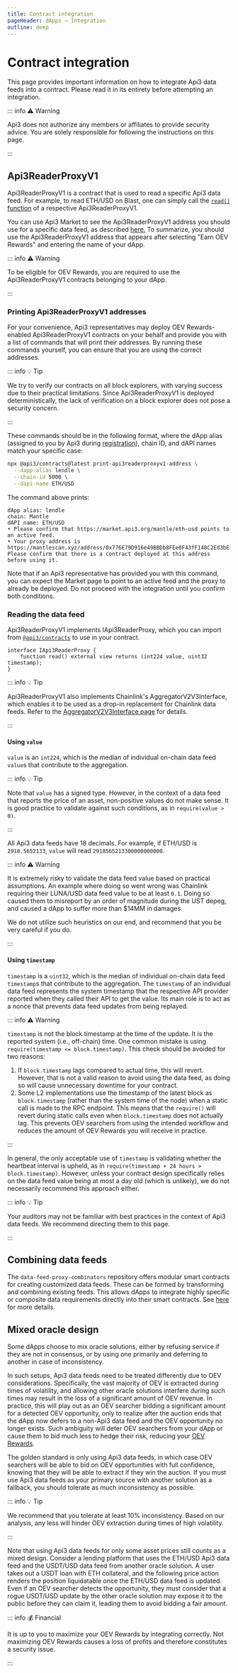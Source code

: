 ```yaml
---
title: Contract integration
pageHeader: dApps → Integration
outline: deep
---
```


<PageHeader/>

# Contract integration

This page provides important information on how to integrate Api3 data feeds into a contract.
Please read it in its entirety before attempting an integration.

::: info ⚠️ Warning

Api3 does not authorize any members or affiliates to provide security advice.
You are solely responsible for following the instructions on this page.

:::

## Api3ReaderProxyV1

Api3ReaderProxyV1 is a contract that is used to read a specific Api3 data feed.
For example, to read ETH/USD on Blast, one can simply call the [`read()` function](https://blastscan.io/address/0x5b0cf2b36a65a6BB085D501B971e4c102B9Cd473#readProxyContract#F17) of a respective Api3ReaderProxyV1.

You can use Api3 Market to see the Api3ReaderProxyV1 address you should use for a specific data feed, as described [here.](/dapps/integration/index.md#integration-information)
To summarize, you should use the Api3ReaderProxyV1 address that appears after selecting "Earn OEV Rewards" and entering the name of your dApp.

::: info ⚠️ Warning

To be eligible for OEV Rewards, you are required to use the Api3ReaderProxyV1 contracts belonging to your dApp.

:::

### Printing Api3ReaderProxyV1 addresses

For your convenience, Api3 representatives may deploy OEV Rewards-enabled Api3ReaderProxyV1 contracts on your behalf and provide you with a list of commands that will print their addresses.
By running these commands yourself, you can ensure that you are using the correct addresses.

::: info 💡 Tip

We try to verify our contracts on all block explorers, with varying success due to their practical limitations.
Since Api3ReaderProxyV1 is deployed deterministically, the lack of verification on a block explorer does not pose a security concern.

:::

These commands should be in the following format, where the dApp alias (assigned to you by Api3 during [registration](/dapps/oev-rewards/index.md#how-to-get-onboard)), chain ID, and dAPI names match your specific case:

```sh
npx @api3/contracts@latest print-api3readerproxyv1-address \
  --dapp-alias lendle \
  --chain-id 5000 \
  --dapi-name ETH/USD
```

The command above prints:

```
dApp alias: lendle
chain: Mantle
dAPI name: ETH/USD
• Please confirm that https://market.api3.org/mantle/eth-usd points to an active feed.
• Your proxy address is https://mantlescan.xyz/address/0x776E79D916e49BBDb8FEe0F43fF148C2Ed3bE125
Please confirm that there is a contract deployed at this address before using it.
```

Note that if an Api3 representative has provided you with this command, you can expect the Market page to point to an active feed and the proxy to already be deployed.
Do not proceed with the integration until you confirm both conditions.

### Reading the data feed

Api3ReaderProxyV1 implements IApi3ReaderProxy, which you can import from [`@api3/contracts`](/dapps/integration/api3-contracts.md) to use in your contract.

```solidity
interface IApi3ReaderProxy {
    function read() external view returns (int224 value, uint32 timestamp);
}
```

::: info 💡 Tip

Api3ReaderProxyV1 also implements Chainlink's AggregatorV2V3Interface, which enables it to be used as a drop-in replacement for Chainlink data feeds.
Refer to the [AggregatorV2V3Interface page](/dapps/integration/aggregatorv2v3interface.md) for details.

:::

#### Using `value`

`value` is an `int224`, which is the median of individual on-chain data feed `value`s that contribute to the aggregation.

::: info 💡 Tip

Note that `value` has a signed type.
However, in the context of a data feed that reports the price of an asset, non-positive values do not make sense.
It is good practice to validate against such conditions, as in `require(value > 0)`.

:::

All Api3 data feeds have 18 decimals.
For example, if ETH/USD is `2918.5652133`, `value` will read `2918565213300000000000`.

::: info ⚠️ Warning

It is extremely risky to validate the data feed value based on practical assumptions.
An example where doing so went wrong was Chainlink requiring their LUNA/USD data feed value to be at least `0.1`.
Doing so caused them to misreport by an order of magnitude during the UST depeg, and caused a dApp to suffer more than $14MM in damages.

We do not utilize such heuristics on our end, and recommend that you be very careful if you do.

:::

#### Using `timestamp`

`timestamp` is a `uint32`, which is the median of individual on-chain data feed `timestamp`s that contribute to the aggregation.
The `timestamp` of an individual data feed represents the system timestamp that the respective API provider reported when they called their API to get the value.
Its main role is to act as a nonce that prevents data feed updates from being replayed.

::: info ⚠️ Warning

`timestamp` is not the block timestamp at the time of the update.
It is the reported system (i.e., off-chain) time.
One common mistake is using `require(timestamp <= block.timestamp)`.
This check should be avoided for two reasons:

1. If `block.timestamp` lags compared to actual time, this will revert.
   However, that is not a valid reason to avoid using the data feed, as doing so will cause unnecessary downtime for your contract.
2. Some L2 implementations use the timestamp of the latest block as `block.timestamp` (rather than the system time of the node) when a static call is made to the RPC endpoint.
   This means that the `require()` will revert during static calls even when `block.timestamp` does not actually lag.
   This prevents OEV searchers from using the intended workflow and reduces the amount of OEV Rewards you will receive in practice.

:::

In general, the only acceptable use of `timestamp` is validating whether the heartbeat interval is upheld, as in `require(timestamp + 24 hours > block.timestamp)`.
However, unless your contract design specifically relies on the data feed value being at most a day old (which is unlikely), we do not necessarily recommend this approach either.

::: info 💡 Tip

Your auditors may not be familiar with best practices in the context of Api3 data feeds.
We recommend directing them to this page.

:::

## Combining data feeds

The `data-feed-proxy-combinators` repository offers modular smart contracts for creating customized data feeds. These can be formed by transforming and combining existing feeds. This allows dApps to integrate highly specific or composite data requirements directly into their smart contracts. See [here](https://github.com/api3dao/data-feed-proxy-combinators/blob/0beed2baa94a48b50841f4a5ae6aeaccfe4e6b8a/README.md) for more details.

## Mixed oracle design

Some dApps choose to mix oracle solutions, either by refusing service if they are not in consensus, or by using one primarily and deferring to another in case of inconsistency.

In such setups, Api3 data feeds need to be treated differently due to OEV considerations.
Specifically, the vast majority of OEV is extracted during times of volatility, and allowing other oracle solutions interfere during such times may result in the loss of a significant amount of OEV revenue.
In practice, this will play out as an OEV searcher bidding a significant amount for a detected OEV opportunity, only to realize after the auction ends that the dApp now defers to a non-Api3 data feed and the OEV opportunity no longer exists.
Such ambiguity will deter OEV searchers from your dApp or cause them to bid much less to hedge their risk, reducing your [OEV Rewards](/dapps/oev-rewards/).

The golden standard is only using Api3 data feeds, in which case OEV searchers will be able to bid on OEV opportunities with full confidence, knowing that they will be able to extract if they win the auction.
If you must use Api3 data feeds as your primary source with another solution as a fallback, you should tolerate as much inconsistency as possible.

::: info 💡 Tip

We recommend that you tolerate at least 10% inconsistency.
Based on our analysis, any less will hinder OEV extraction during times of high volatility.

:::

Note that using Api3 data feeds for only some asset prices still counts as a mixed design.
Consider a lending platform that uses the ETH/USD Api3 data feed and the USDT/USD data feed from another oracle solution.
A user takes out a USDT loan with ETH collateral, and the following price action renders the position liquidatable once the ETH/USD data feed is updated.
Even if an OEV searcher detects the opportunity, they must consider that a rogue USDT/USD update by the other oracle solution may expose it to the public before they can claim it, leading them to avoid bidding a fair amount.

::: info 💰 Financial

It is up to you to maximize your OEV Rewards by integrating correctly.
Not maximizing OEV Rewards causes a loss of profits and therefore constitutes a security issue.

:::
